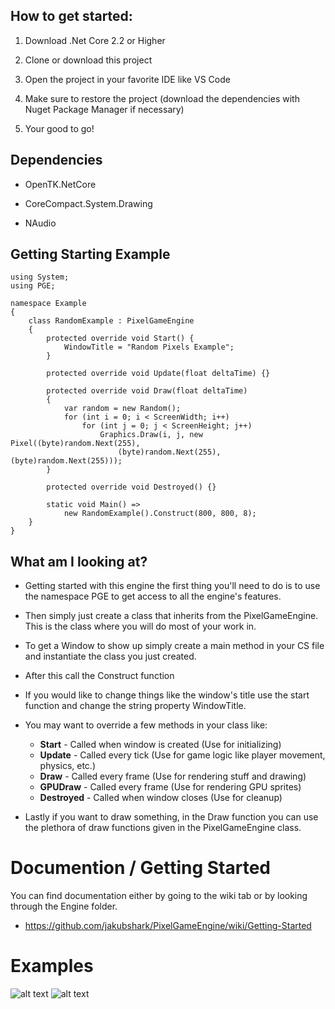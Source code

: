 ## How to get started:
1. Download .Net Core 2.2 or Higher

2. Clone or download this project

3. Open the project in your favorite IDE like VS Code

4. Make sure to restore the project (download the dependencies with Nuget Package Manager if necessary)

5. Your good to go!

## Dependencies
* OpenTK.NetCore

* CoreCompact.System.Drawing

* NAudio

## Getting Starting Example
```
using System;
using PGE;

namespace Example
{
    class RandomExample : PixelGameEngine
    {
        protected override void Start() {
            WindowTitle = "Random Pixels Example";
        }

        protected override void Update(float deltaTime) {}

        protected override void Draw(float deltaTime)
        {
            var random = new Random();
            for (int i = 0; i < ScreenWidth; i++)
                for (int j = 0; j < ScreenHeight; j++)
                    Graphics.Draw(i, j, new Pixel((byte)random.Next(255), 
                        (byte)random.Next(255), (byte)random.Next(255)));
        }

        protected override void Destroyed() {}

        static void Main() => 
            new RandomExample().Construct(800, 800, 8);
    }
}
```
## What am I looking at?
* Getting started with this engine the first thing you'll need to do is to use the namespace PGE to get access to all the engine's features. 

* Then simply just create a class that inherits from the PixelGameEngine. This is the class where you will do most of your work in.

* To get a Window to show up simply create a main method in your CS file and instantiate the class you just created. 

* After this call the Construct function

* If you would like to change things like the window's title use the start function and change the string property WindowTitle.

* You may want to override a few methods in your class like:
  * **Start** - Called when window is created (Use for initializing)
  * **Update** - Called every tick (Use for game logic like player movement, physics, etc.)
  * **Draw** - Called every frame (Use for rendering stuff and drawing)
  * **GPUDraw** - Called every frame (Use for rendering GPU sprites)
  * **Destroyed** - Called when window closes (Use for cleanup)

* Lastly if you want to draw something, in the Draw function you can use the plethora of draw functions given in the PixelGameEngine class.

# Documention / Getting Started
You can find documentation either by going to the wiki tab or
by looking through the Engine folder.

* https://github.com/jakubshark/PixelGameEngine/wiki/Getting-Started

# Examples
![alt text](https://i.imgur.com/SPTGHfe.gif)
![alt text](https://i.imgur.com/sgPtLmT.gif)
